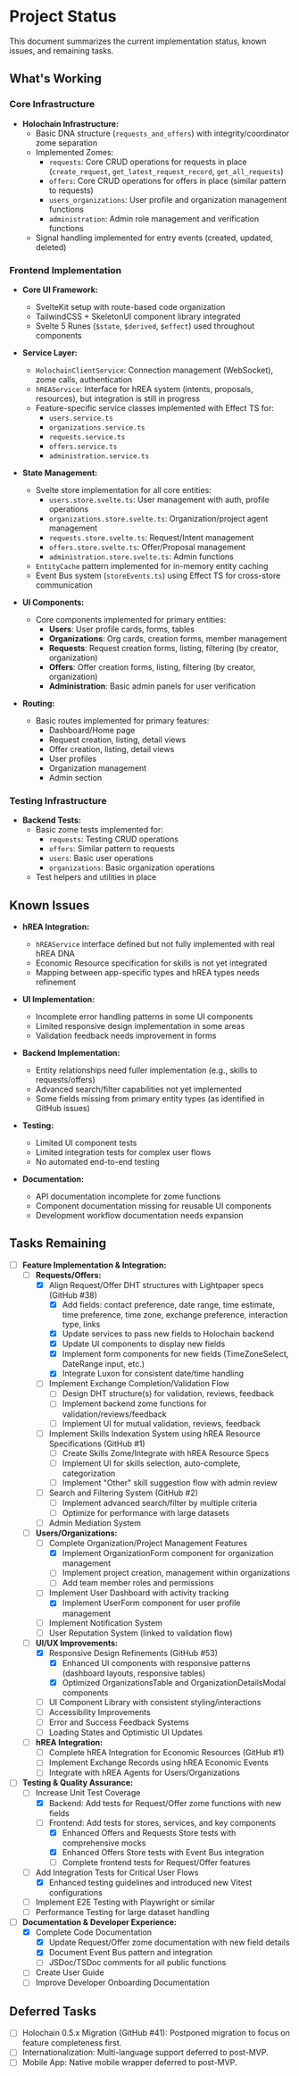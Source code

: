 # Project Status

This document summarizes the current implementation status, known issues, and remaining tasks.

## What's Working

### Core Infrastructure
- **Holochain Infrastructure:**
  - Basic DNA structure (`requests_and_offers`) with integrity/coordinator zome separation
  - Implemented Zomes:
    - `requests`: Core CRUD operations for requests in place (`create_request`, `get_latest_request_record`, `get_all_requests`)
    - `offers`: Core CRUD operations for offers in place (similar pattern to requests)
    - `users_organizations`: User profile and organization management functions
    - `administration`: Admin role management and verification functions
  - Signal handling implemented for entry events (created, updated, deleted)

### Frontend Implementation
- **Core UI Framework:**
  - SvelteKit setup with route-based code organization
  - TailwindCSS + SkeletonUI component library integrated
  - Svelte 5 Runes (`$state`, `$derived`, `$effect`) used throughout components

- **Service Layer:**
  - `HolochainClientService`: Connection management (WebSocket), zome calls, authentication
  - `hREAService`: Interface for hREA system (intents, proposals, resources), but integration is still in progress
  - Feature-specific service classes implemented with Effect TS for:
    - `users.service.ts`
    - `organizations.service.ts`
    - `requests.service.ts`
    - `offers.service.ts`
    - `administration.service.ts`

- **State Management:**
  - Svelte store implementation for all core entities:
    - `users.store.svelte.ts`: User management with auth, profile operations
    - `organizations.store.svelte.ts`: Organization/project agent management
    - `requests.store.svelte.ts`: Request/Intent management
    - `offers.store.svelte.ts`: Offer/Proposal management
    - `administration.store.svelte.ts`: Admin functions
  - `EntityCache` pattern implemented for in-memory entity caching
  - Event Bus system (`storeEvents.ts`) using Effect TS for cross-store communication

- **UI Components:**
  - Core components implemented for primary entities:
    - **Users**: User profile cards, forms, tables
    - **Organizations**: Org cards, creation forms, member management
    - **Requests**: Request creation forms, listing, filtering (by creator, organization)
    - **Offers**: Offer creation forms, listing, filtering (by creator, organization)
    - **Administration**: Basic admin panels for user verification

- **Routing:**
  - Basic routes implemented for primary features:
    - Dashboard/Home page
    - Request creation, listing, detail views
    - Offer creation, listing, detail views
    - User profiles
    - Organization management
    - Admin section

### Testing Infrastructure
- **Backend Tests:**
  - Basic zome tests implemented for:
    - `requests`: Testing CRUD operations
    - `offers`: Similar pattern to requests
    - `users`: Basic user operations
    - `organizations`: Basic organization operations
  - Test helpers and utilities in place

## Known Issues

- **hREA Integration:**
  - `hREAService` interface defined but not fully implemented with real hREA DNA
  - Economic Resource specification for skills is not yet integrated
  - Mapping between app-specific types and hREA types needs refinement

- **UI Implementation:**
  - Incomplete error handling patterns in some UI components
  - Limited responsive design implementation in some areas
  - Validation feedback needs improvement in forms

- **Backend Implementation:**
  - Entity relationships need fuller implementation (e.g., skills to requests/offers)
  - Advanced search/filter capabilities not yet implemented
  - Some fields missing from primary entity types (as identified in GitHub issues)

- **Testing:**
  - Limited UI component tests
  - Limited integration tests for complex user flows
  - No automated end-to-end testing

- **Documentation:**
  - API documentation incomplete for zome functions
  - Component documentation missing for reusable UI components
  - Development workflow documentation needs expansion

## Tasks Remaining

- [ ] **Feature Implementation & Integration:**
  - [ ] **Requests/Offers:**
    - [x] Align Request/Offer DHT structures with Lightpaper specs (GitHub #38)
      - [x] Add fields: contact preference, date range, time estimate, time preference, time zone, exchange preference, interaction type, links
      - [x] Update services to pass new fields to Holochain backend 
      - [x] Update UI components to display new fields
      - [x] Implement form components for new fields (TimeZoneSelect, DateRange input, etc.)
      - [x] Integrate Luxon for consistent date/time handling
    - [ ] Implement Exchange Completion/Validation Flow
      - [ ] Design DHT structure(s) for validation, reviews, feedback
      - [ ] Implement backend zome functions for validation/reviews/feedback
      - [ ] Implement UI for mutual validation, reviews, feedback
    - [ ] Implement Skills Indexation System using hREA Resource Specifications (GitHub #1)
      - [ ] Create Skills Zome/Integrate with hREA Resource Specs
      - [ ] Implement UI for skills selection, auto-complete, categorization
      - [ ] Implement "Other" skill suggestion flow with admin review
    - [ ] Search and Filtering System (GitHub #2)
      - [ ] Implement advanced search/filter by multiple criteria
      - [ ] Optimize for performance with large datasets
    - [ ] Admin Mediation System

  - [ ] **Users/Organizations:**
    - [ ] Complete Organization/Project Management Features
      - [x] Implement OrganizationForm component for organization management
      - [ ] Implement project creation, management within organizations
      - [ ] Add team member roles and permissions
    - [ ] Implement User Dashboard with activity tracking
      - [x] Implement UserForm component for user profile management
    - [ ] Implement Notification System
    - [ ] User Reputation System (linked to validation flow)

  - [ ] **UI/UX Improvements:**
    - [x] Responsive Design Refinements (GitHub #53)
      - [x] Enhanced UI components with responsive patterns (dashboard layouts, responsive tables)
      - [x] Optimized OrganizationsTable and OrganizationDetailsModal components
    - [ ] UI Component Library with consistent styling/interactions
    - [ ] Accessibility Improvements
    - [ ] Error and Success Feedback Systems
    - [ ] Loading States and Optimistic UI Updates

  - [ ] **hREA Integration:**
    - [ ] Complete hREA Integration for Economic Resources (GitHub #1)
    - [ ] Implement Exchange Records using hREA Economic Events
    - [ ] Integrate with hREA Agents for Users/Organizations

- [ ] **Testing & Quality Assurance:**
  - [ ] Increase Unit Test Coverage
    - [x] Backend: Add tests for Request/Offer zome functions with new fields
    - [ ] Frontend: Add tests for stores, services, and key components
      - [x] Enhanced Offers and Requests Store tests with comprehensive mocks
      - [x] Enhanced Offers Store tests with Event Bus integration
      - [ ] Complete frontend tests for Request/Offer features
  - [ ] Add Integration Tests for Critical User Flows
    - [x] Enhanced testing guidelines and introduced new Vitest configurations
  - [ ] Implement E2E Testing with Playwright or similar
  - [ ] Performance Testing for large dataset handling

- [ ] **Documentation & Developer Experience:**
  - [x] Complete Code Documentation
    - [x] Update Request/Offer zome documentation with new field details
    - [x] Document Event Bus pattern and integration
    - [ ] JSDoc/TSDoc comments for all public functions
  - [ ] Create User Guide
  - [ ] Improve Developer Onboarding Documentation

## Deferred Tasks
- [ ] Holochain 0.5.x Migration (GitHub #41): Postponed migration to focus on feature completeness first.
- [ ] Internationalization: Multi-language support deferred to post-MVP.
- [ ] Mobile App: Native mobile wrapper deferred to post-MVP.